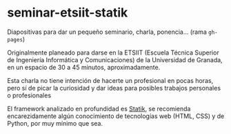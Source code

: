 seminar-etsiit-statik
===

Diapositivas para dar un pequeño seminario, charla, ponencia... (rama `gh-pages`)

Originalmente planeado para darse en la ETSIIT (Escuela Técnica Superior de Ingeniería Informática y Comunicaciones) de la Universidad de Granada, en un espacio de 30 a 45 minutos, aproximadamente.

Esta charla no tiene intención de hacerte un profesional en pocas horas, pero sí de picar la curiosidad y dar ideas para posibles trabajos personales o profesionales

El framework analizado en profundidad es [Statik](https://github.com/thanethomson/statik), se recomienda encarezidamente algún conocimiento de tecnologías web (HTML, CSS) y de Python, por muy mínimo que sea.
